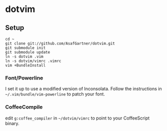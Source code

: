 dotvim
======

## Setup
```
cd ~
git clone git://github.com/AsafGartner/dotvim.git
git submodule init
git submodule update
ln -s dotvim .vim
ln -s dotvim/vimrc .vimrc
vim +BundleInstall
```

### Font/Powerline
I set it up to use a modified version of Inconsolata.
Follow the instructions in `~/.vim/bundle/vim-powerline` to patch your font.

### CoffeeCompile
edit `g:coffee_compiler` in `~/dotvim/vimrc` to point to your CoffeeScript binary.
